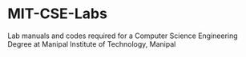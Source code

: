 # MIT-CSE-Labs

Lab manuals and codes required for a Computer Science Engineering Degree at Manipal Institute of Technology, Manipal
